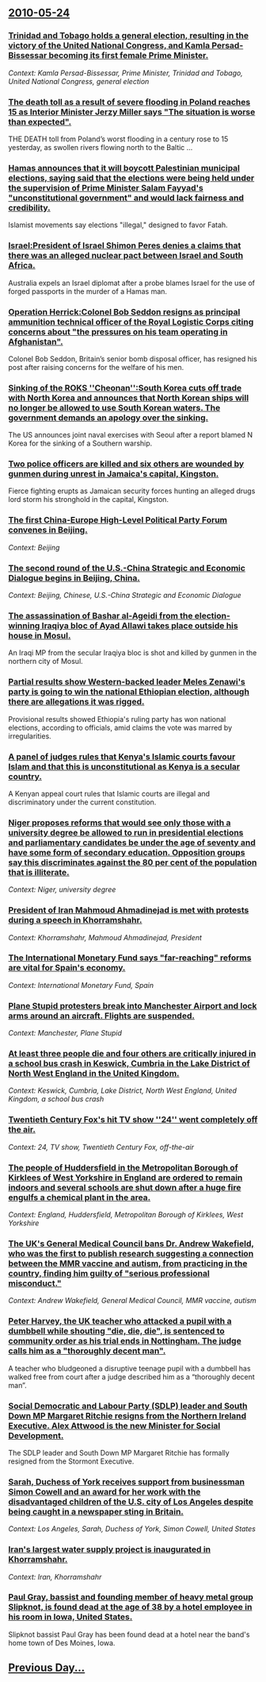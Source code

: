 ## [2010-05-24](/news/2010/05/24/index.md)

### [Trinidad and Tobago holds a general election, resulting in the victory of the United National Congress, and Kamla Persad-Bissessar becoming its first female Prime Minister. ](/news/2010/05/24/trinidad-and-tobago-holds-a-general-election-resulting-in-the-victory-of-the-united-national-congress-and-kamla-persad-bissessar-becoming.md)
_Context: Kamla Persad-Bissessar, Prime Minister, Trinidad and Tobago, United National Congress, general election_

### [The death toll as a result of severe flooding in Poland reaches 15 as Interior Minister Jerzy Miller says "The situation is worse than expected". ](/news/2010/05/24/the-death-toll-as-a-result-of-severe-flooding-in-poland-reaches-15-as-interior-minister-jerzy-miller-says-the-situation-is-worse-than-expec.md)
THE DEATH toll from Poland&rsquo;s worst flooding in a century rose to 15 yesterday, as swollen rivers flowing north to the Baltic &hellip;

### [Hamas announces that it will boycott Palestinian municipal elections, saying said that the elections were being held under the supervision of Prime Minister Salam Fayyad's "unconstitutional government" and would lack fairness and credibility. ](/news/2010/05/24/hamas-announces-that-it-will-boycott-palestinian-municipal-elections-saying-said-that-the-elections-were-being-held-under-the-supervision-o.md)
Islamist movements say elections &quot;illegal,&quot; designed to favor Fatah.

### [Israel:President of Israel Shimon Peres denies a claims that there was an alleged nuclear pact between Israel and South Africa. ](/news/2010/05/24/israel-ppresident-of-israel-shimon-peres-denies-a-claims-that-there-was-an-alleged-nuclear-pact-between-israel-and-south-africa.md)
Australia expels an Israel diplomat after a probe blames Israel for the use of forged passports in the murder of a Hamas man.

### [Operation Herrick:Colonel Bob Seddon resigns as principal ammunition technical officer of the Royal Logistic Corps citing concerns about "the pressures on his team operating in Afghanistan". ](/news/2010/05/24/operation-herrick-pcolonel-bob-seddon-resigns-as-principal-ammunition-technical-officer-of-the-royal-logistic-corps-citing-concerns-about-t.md)
Colonel Bob Seddon, Britain&rsquo;s senior bomb disposal officer, has resigned his post after raising concerns for the welfare of his men.

### [Sinking of the ROKS ''Cheonan'':South Korea cuts off trade with North Korea and announces that North Korean ships will no longer be allowed to use South Korean waters. The government demands an apology over the sinking. ](/news/2010/05/24/sinking-of-the-roks-cheonan-psouth-korea-cuts-off-trade-with-north-korea-and-announces-that-north-korean-ships-will-no-longer-be-allowed.md)
The US announces joint naval exercises with Seoul after a report blamed N Korea for the sinking of a Southern warship.

### [Two police officers are killed and six others are wounded by gunmen during unrest in Jamaica's capital, Kingston. ](/news/2010/05/24/two-police-officers-are-killed-and-six-others-are-wounded-by-gunmen-during-unrest-in-jamaica-s-capital-kingston.md)
Fierce fighting erupts as Jamaican security forces hunting an alleged drugs lord storm his stronghold in the capital, Kingston.

### [The first China-Europe High-Level Political Party Forum convenes in Beijing. ](/news/2010/05/24/the-first-china-europe-high-level-political-party-forum-convenes-in-beijing.md)
_Context: Beijing_

### [The second round of the U.S.-China Strategic and Economic Dialogue begins in Beijing, China. ](/news/2010/05/24/the-second-round-of-the-u-s-achina-strategic-and-economic-dialogue-begins-in-beijing-china.md)
_Context: Beijing, Chinese, U.S.-China Strategic and Economic Dialogue_

### [The assassination of Bashar al-Ageidi from the election-winning Iraqiya bloc of Ayad Allawi takes place outside his house in Mosul. ](/news/2010/05/24/the-assassination-of-bashar-al-ageidi-from-the-election-winning-iraqiya-bloc-of-ayad-allawi-takes-place-outside-his-house-in-mosul.md)
An Iraqi MP from the secular Iraqiya bloc is shot and killed by gunmen in the northern city of Mosul.

### [Partial results show Western-backed leader Meles Zenawi's party is going to win the national Ethiopian election, although there are allegations it was rigged. ](/news/2010/05/24/partial-results-show-western-backed-leader-meles-zenawi-s-party-is-going-to-win-the-national-ethiopian-election-although-there-are-allegati.md)
Provisional results showed Ethiopia&#039;s ruling party has won national elections, according to officials, amid claims the vote was marred by irregularities.

### [A panel of judges rules that Kenya's Islamic courts favour Islam and that this is unconstitutional as Kenya is a secular country. ](/news/2010/05/24/a-panel-of-judges-rules-that-kenya-s-islamic-courts-favour-islam-and-that-this-is-unconstitutional-as-kenya-is-a-secular-country.md)
A Kenyan appeal court rules that Islamic courts are illegal and discriminatory under the current constitution.

### [Niger proposes reforms that would see only those with a university degree be allowed to run in presidential elections and parliamentary candidates be under the age of seventy and have some form of secondary education. Opposition groups say this discriminates against the 80 per cent of the population that is illiterate. ](/news/2010/05/24/niger-proposes-reforms-that-would-see-only-those-with-a-university-degree-be-allowed-to-run-in-presidential-elections-and-parliamentary-cand.md)
_Context: Niger, university degree_

### [President of Iran Mahmoud Ahmadinejad is met with protests during a speech in Khorramshahr. ](/news/2010/05/24/president-of-iran-mahmoud-ahmadinejad-is-met-with-protests-during-a-speech-in-khorramshahr.md)
_Context: Khorramshahr, Mahmoud Ahmadinejad, President_

### [The International Monetary Fund says "far-reaching" reforms are vital for Spain's economy. ](/news/2010/05/24/the-international-monetary-fund-says-far-reaching-reforms-are-vital-for-spain-s-economy.md)
_Context: International Monetary Fund, Spain_

### [Plane Stupid protesters break into Manchester Airport and lock arms around an aircraft. Flights are suspended. ](/news/2010/05/24/plane-stupid-protesters-break-into-manchester-airport-and-lock-arms-around-an-aircraft-flights-are-suspended.md)
_Context: Manchester, Plane Stupid_

### [At least three people die and four others are critically injured in a school bus crash in Keswick, Cumbria in the Lake District of North West England in the United Kingdom.](/news/2010/05/24/at-least-three-people-die-and-four-others-are-critically-injured-in-a-school-bus-crash-in-keswick-cumbria-in-the-lake-district-of-north-wes.md)
_Context: Keswick, Cumbria, Lake District, North West England, United Kingdom, a school bus crash_

### [Twentieth Century Fox's hit TV show ''24'' went completely off the air. ](/news/2010/05/24/twentieth-century-fox-s-hit-tv-show-24-went-completely-off-the-air.md)
_Context: 24, TV show, Twentieth Century Fox, off-the-air_

### [The people of Huddersfield in the Metropolitan Borough of Kirklees of West Yorkshire in England are ordered to remain indoors and several schools are shut down after a huge fire engulfs a chemical plant in the area. ](/news/2010/05/24/the-people-of-huddersfield-in-the-metropolitan-borough-of-kirklees-of-west-yorkshire-in-england-are-ordered-to-remain-indoors-and-several-sc.md)
_Context: England, Huddersfield, Metropolitan Borough of Kirklees, West Yorkshire_

### [The UK's General Medical Council bans Dr. Andrew Wakefield, who was the first to publish research suggesting a connection between the MMR vaccine and autism, from practicing in the country, finding him guilty of "serious professional misconduct." ](/news/2010/05/24/the-uk-s-general-medical-council-bans-dr-andrew-wakefield-who-was-the-first-to-publish-research-suggesting-a-connection-between-the-mmr-va.md)
_Context: Andrew Wakefield, General Medical Council, MMR vaccine, autism_

### [Peter Harvey, the UK teacher who attacked a pupil with a dumbbell while shouting "die, die, die", is sentenced to community order as his trial ends in Nottingham. The judge calls him as a "thoroughly decent man". ](/news/2010/05/24/peter-harvey-the-uk-teacher-who-attacked-a-pupil-with-a-dumbbell-while-shouting-die-die-die-is-sentenced-to-community-order-as-his-tri.md)
A teacher who bludgeoned a disruptive teenage pupil with a dumbbell has walked free from court after a judge described him as a &ldquo;thoroughly decent man&rdquo;.

### [Social Democratic and Labour Party (SDLP) leader and South Down MP Margaret Ritchie resigns from the Northern Ireland Executive. Alex Attwood is the new Minister for Social Development. ](/news/2010/05/24/social-democratic-and-labour-party-sdlp-leader-and-south-down-mp-margaret-ritchie-resigns-from-the-northern-ireland-executive-alex-attwoo.md)
The SDLP leader and South Down MP Margaret Ritchie has formally resigned from the Stormont Executive.

### [Sarah, Duchess of York receives support from businessman Simon Cowell and an award for her work with the disadvantaged children of the U.S. city of Los Angeles despite being caught in a newspaper sting in Britain. ](/news/2010/05/24/sarah-duchess-of-york-receives-support-from-businessman-simon-cowell-and-an-award-for-her-work-with-the-disadvantaged-children-of-the-u-s.md)
_Context: Los Angeles, Sarah, Duchess of York, Simon Cowell, United States_

### [Iran's largest water supply project is inaugurated in Khorramshahr. ](/news/2010/05/24/iran-s-largest-water-supply-project-is-inaugurated-in-khorramshahr.md)
_Context: Iran, Khorramshahr_

### [Paul Gray, bassist and founding member of heavy metal group Slipknot, is found dead at the age of 38 by a hotel employee in his room in Iowa, United States. ](/news/2010/05/24/paul-gray-bassist-and-founding-member-of-heavy-metal-group-slipknot-is-found-dead-at-the-age-of-38-by-a-hotel-employee-in-his-room-in-iowa.md)
Slipknot bassist Paul Gray has been found dead at a hotel near the band&#039;s home town of Des Moines, Iowa.

## [Previous Day...](/news/2010/05/23/index.md)

